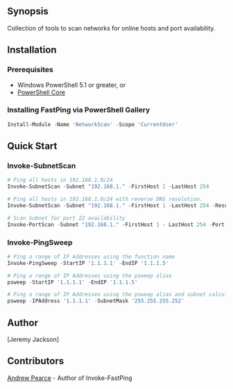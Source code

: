 ## Synopsis

Collection of tools to scan networks for online hosts and port availability.

## Installation

### Prerequisites

* Windows PowerShell 5.1 or greater, or
* [PowerShell Core](https://github.com/PowerShell/PowerShell)

### Installing FastPing via PowerShell Gallery

```powershell
Install-Module -Name 'NetworkScan' -Scope 'CurrentUser'
```

## Quick Start

### Invoke-SubnetScan

```powershell
# Ping all hosts in 192.168.1.0/24
Invoke-SubnetScan -Subnet "192.168.1." -FirstHost 1 -LastHost 254

# Ping all hosts in 192.168.1.0/24 with reverse DNS resolution.
Invoke-SubnetScan -Subnet "192.168.1." -FirstHost 1 -LastHost 254 -ResolveDNS

# Scan Subnet for port 22 availability 
Invoke-PortScan -Subnet "192.168.1." -FirstHost 1 - LastHost 254 -Port 22 

```

### Invoke-PingSweep

```powershell
# Ping a range of IP Addresses using the function name
Invoke-PingSweep -StartIP '1.1.1.1' -EndIP '1.1.1.5'

# Ping a range of IP Addresses using the psweep alias
psweep -StartIP '1.1.1.1' -EndIP '1.1.1.5'

# Ping a range of IP Addresses using the psweep alias and subnet calculations
psweep -IPAddress '1.1.1.1' -SubnetMask '255.255.255.252'
```

## Author

[Jeremy Jackson]

## Contributors

[Andrew Pearce](https://twitter.com/austoonz) - Author of Invoke-FastPing